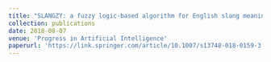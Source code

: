 ```yaml
---
title: "SLANGZY: a fuzzy logic-based algorithm for English slang meaning selection"
collection: publications
date: 2018-08-07
venue: 'Progress in Artificial Intelligence'
paperurl: 'https://link.springer.com/article/10.1007/s13748-018-0159-3'
---
```

